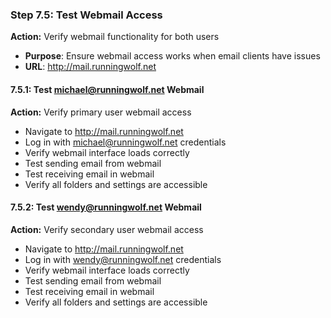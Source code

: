 ### Step 7.5: Test Webmail Access
**Action:** Verify webmail functionality for both users
- **Purpose**: Ensure webmail access works when email clients have issues
- **URL**: http://mail.runningwolf.net

#### 7.5.1: Test michael@runningwolf.net Webmail
**Action:** Verify primary user webmail access
- Navigate to http://mail.runningwolf.net
- Log in with michael@runningwolf.net credentials
- Verify webmail interface loads correctly
- Test sending email from webmail
- Test receiving email in webmail
- Verify all folders and settings are accessible

#### 7.5.2: Test wendy@runningwolf.net Webmail
**Action:** Verify secondary user webmail access
- Navigate to http://mail.runningwolf.net
- Log in with wendy@runningwolf.net credentials
- Verify webmail interface loads correctly
- Test sending email from webmail
- Test receiving email in webmail
- Verify all folders and settings are accessible
